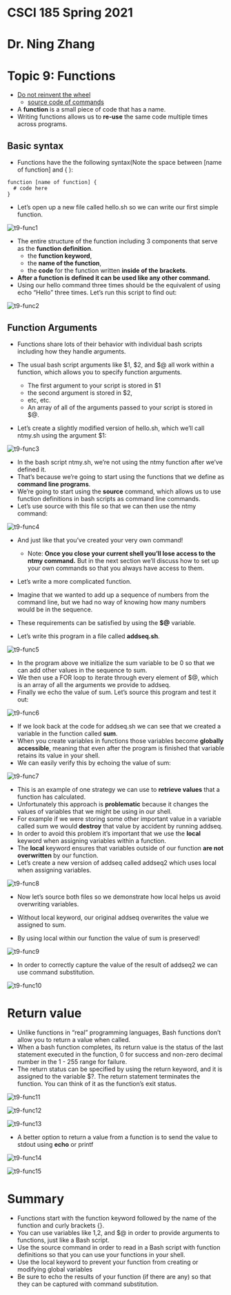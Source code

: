 # CSCI 185 Spring 2021
# Dr. Ning Zhang
# Topic 9: Functions
+ [Do not reinvent the wheel](https://en.wikipedia.org/wiki/Reinventing_the_wheel)
  - [source code of commands](http://git.savannah.gnu.org/cgit/coreutils.git/tree/src/)
+ A **function** is a small piece of code that has a name.
+ Writing functions allows us to **re-use** the same code multiple times across programs.

## Basic syntax

+ Functions have the the following syntax(Note the space between [name of function] and { ):
~~~~
function [name of function] {
  # code here
}
~~~~
+ Let’s open up a new file called hello.sh so we can write our first simple function.

![t9-func1](../Resources/t9-func1.png)



+ The entire structure of the function including 3 components that serve as the **function definition**.
  - the **function keyword**, 
  - the **name of the function**, 
  - the **code** for the function written **inside of the brackets**.
+ **After a function is defined it can be used like any other command.**
+ Using our hello command three times should be the equivalent of using echo “Hello” three times. Let’s run this script to find out:

![t9-func2](../Resources/t9-func2.png)

## Function Arguments

+ Functions share lots of their behavior with individual bash scripts including how they handle arguments.
+ The usual bash script arguments like $1, $2, and $@ all work within a function, which allows you to specify function arguments.
  - The first argument to your script is stored in $1
  - the second argument is stored in $2,
  - etc, etc.
  - An array of all of the arguments passed to your script is stored in $@.
  
+  Let’s create a slightly modified version of hello.sh, which we’ll call ntmy.sh using the argument $1:

![t9-func3](../Resources/t9-func3.png)

+ In the bash script ntmy.sh, we’re not using the ntmy function after we’ve defined it.
+ That’s because we’re going to start using the functions that we define as **command line programs**.
+ We’re going to start using the **source** command, which allows us to use function definitions in bash scripts as command line commands.
+ Let’s use source with this file so that we can then use the ntmy command:

![t9-func4](../Resources/t9-func4.png)

+ And just like that you’ve created your very own command!
  - Note: **Once you close your current shell you’ll lose access to the ntmy command.** But in the next section we’ll discuss how to set up your own commands so that you always have access to them.
  
+ Let’s write a more complicated function.
+ Imagine that we wanted to add up a sequence of numbers from the command line, but we had no way of knowing how many numbers would be in the sequence.
+ These requirements can be satisfied by using the **$@** variable.
+ Let’s write this program in a file called **addseq.sh**.


![t9-func5](../Resources/t9-func5.png)


+ In the program above we initialize the sum variable to be 0 so that we can add other values in the sequence to sum.
+ We then use a FOR loop to iterate through every element of $@, which is an array of all the arguments we provide to addseq.
+ Finally we echo the value of sum. Let’s source this program and test it out:


![t9-func6](../Resources/t9-func6.png)

+ If we look back at the code for addseq.sh we can see that we created a variable in the function called **sum**.
+ When you create variables in functions those variables become **globally accessible**, meaning that even after the program is finished that variable retains its value in your shell.
+ We can easily verify this by echoing the value of sum:

![t9-func7](../Resources/t9-func7.png)

+ This is an example of one strategy we can use to **retrieve values** that a function has calculated.
+ Unfortunately this approach is **problematic** because it changes the values of variables that we might be using in our shell.
+ For example if we were storing some other important value in a variable called sum we would **destroy** that value by accident by running addseq.
+ In order to avoid this problem it’s important that we use the **local** keyword when assigning variables within a function.
+ The **local** keyword ensures that variables outside of our function **are not overwritten** by our function.
+ Let’s create a new version of addseq called addseq2 which uses local when assigning variables.

![t9-func8](../Resources/t9-func8.png)

+ Now let’s source both files so we demonstrate how local helps us avoid overwriting variables.
+ Without local keyword, our original addseq overwrites the value we assigned to sum.



+ By using local within our function the value of sum is preserved!

![t9-func9](../Resources/t9-func9.png)

+ In order to correctly capture the value of the result of addseq2 we can use command substitution.


![t9-func10](../Resources/t9-func10.png)

# Return value

+ Unlike functions in “real” programming languages, Bash functions don’t allow you to return a value when called.
+ When a bash function completes, its return value is the status of the last statement executed in the function, 0 for success and non-zero decimal number in the 1 - 255 range for failure.
+ The return status can be specified by using the return keyword, and it is assigned to the variable $?. The return statement terminates the function. You can think of it as the function’s exit status.

![t9-func11](../Resources/t9-func11.png)

![t9-func12](../Resources/t9-func12.png)

![t9-func13](../Resources/t9-func13.png)


+ A better option to return a value from a function is to send the value to stdout using **echo** or printf

![t9-func14](../Resources/t9-func14.png)

![t9-func15](../Resources/t9-func15.png)
 
# Summary
+ Functions start with the function keyword followed by the name of the function and curly brackets {}.
+ You can use variables like $1,$2, and $@ in order to provide arguments to functions, just like a Bash script.
+ Use the source command in order to read in a Bash script with function definitions so that you can use your functions in your shell.
+ Use the local keyword to prevent your function from creating or modifying global variables
+ Be sure to echo the results of your function (if there are any) so that they can be captured with command substitution.




